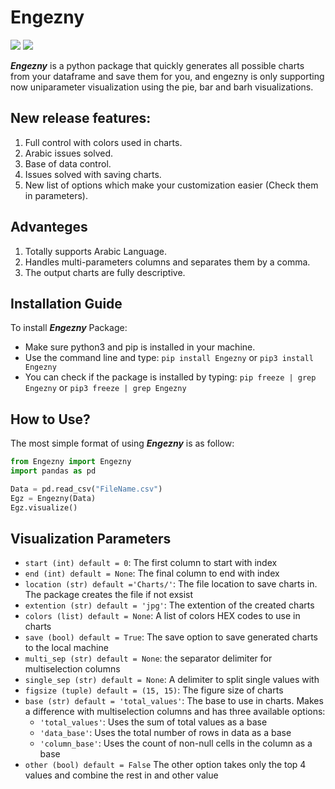 # Engezny
[![](https://img.shields.io/github/license/sourcerer-io/hall-of-fame.svg?colorB=ff0000)](https://github.com/akshaybahadur21/Facial-Recognition-using-Facenet/blob/master/LICENSE.txt)  [![](https://img.shields.io/badge/Mohammed-Saleh-org.svg?colorB=ff0000)](https://mohammedsaleh.org/programming)

***Engezny*** is a python package that quickly generates all possible charts from your dataframe and save them for you, and engezny is only supporting now uniparameter visualization using the pie, bar and barh visualizations.

## New release features:
1. Full control with colors used in charts.
2. Arabic issues solved.
4. Base of data control.
5. Issues solved with saving charts.
6. New list of options which make your customization easier (Check them in parameters).

## Advanteges
1. Totally supports Arabic Language.
2. Handles multi-parameters columns and separates them by a comma.
3. The output charts are fully descriptive.

## Installation Guide
To install ***Engezny*** Package:
- Make sure python3 and pip is installed in your machine.
- Use the command line and type: `pip install Engezny` or `pip3 install Engezny`
- You can check if the package is installed by typing: `pip freeze | grep Engezny` or `pip3 freeze | grep Engezny`

## How to Use?
The most simple format of using ***Engezny*** is as follow:
```python
from Engezny import Engezny
import pandas as pd

Data = pd.read_csv("FileName.csv")
Egz = Engezny(Data)
Egz.visualize()
```

## Visualization Parameters
- `start (int) default = 0`: The first column to start with index
- `end (int) default = None`: The final column to end with index
- `location (str) default ='Charts/'`: The file location to save charts in. The package creates the file if not exsist
- `extention (str) default = 'jpg'`: The extention of the created charts
- `colors (list) default = None`: A list of colors HEX codes to use in charts
- `save (bool) default = True`: The save option to save generated charts to the local machine
- `multi_sep (str) default = None`: the separator delimiter for multiselection columns
- `single_sep (str) default = None`: A delimiter to split single values with
- `figsize (tuple) default = (15, 15)`: The figure size of charts
- `base (str) default = 'total_values'`: The base to use in charts. Makes a difference with multiselection columns and has three available options:
    - `'total_values'`: Uses the sum of total values as a base
    - `'data_base'`: Uses the total number of rows in data as a base
    - `'column_base'`: Uses the count of non-null cells in the column as a base
- `other (bool) default = False` The other option takes only the top 4 values and combine the rest in and other value

